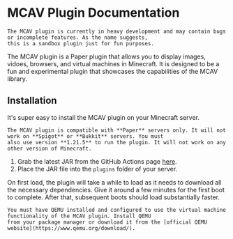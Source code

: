 # MCAV Plugin Documentation

```{note}
The MCAV plugin is currently in heavy development and may contain bugs or incomplete features. As the name suggests,
this is a sandbox plugin just for fun purposes.
```

The MCAV plugin is a Paper plugin that allows you to display images, vidoes, browsers, and virtual machines in
Minecraft. It is designed to be a fun and experimental plugin that showcases the capabilities of the MCAV library.

## Installation

It's super easy to install the MCAV plugin on your Minecraft server.

```{warning}
The MCAV plugin is compatible with **Paper** servers only. It will not work on **Spigot** or **Bukkit** servers. You must
also use version **1.21.5** to run the plugin. It will not work on any other version of Minecraft.
```

1) Grab the latest JAR from the GitHub Actions page [here](https://github.com/PulseBeat02/mcav/releases/tag/latest).
2) Place the JAR file into the `plugins` folder of your server.

On first load, the plugin will take a while to load as it needs to download all the necessary dependencies. Give it
around a few minutes for the first boot to complete. After that, subsequent boots should load substantially faster.

```{warning}
You must have QEMU installed and configured to use the virtual machine functionality of the MCAV plugin. Install QEMU
from your package manager or download it from the [official QEMU website](https://www.qemu.org/download/).
```